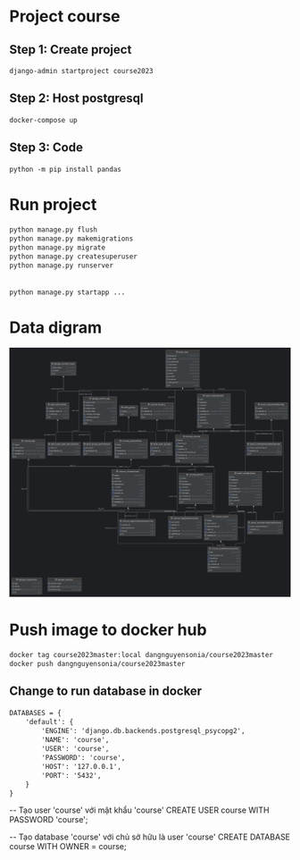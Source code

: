 # Project course

## Step 1: Create project 

    django-admin startproject course2023

## Step 2: Host postgresql

    docker-compose up

## Step 3: Code

    python -m pip install pandas


# Run project

    python manage.py flush
    python manage.py makemigrations
    python manage.py migrate
    python manage.py createsuperuser
    python manage.py runserver


    python manage.py startapp ...

# Data digram


<img src="./img/datadigram.png" />


# Push image to docker hub

    docker tag course2023master:local dangnguyensonia/course2023master
    docker push dangnguyensonia/course2023master


## Change to run database in docker
    DATABASES = {
        'default': {
            'ENGINE': 'django.db.backends.postgresql_psycopg2',
            'NAME': 'course',
            'USER': 'course',
            'PASSWORD': 'course',
            'HOST': '127.0.0.1',
            'PORT': '5432',
        }
    }




-- Tạo user 'course' với mật khẩu 'course'
CREATE USER course WITH PASSWORD 'course';

-- Tạo database 'course' với chủ sở hữu là user 'course'
CREATE DATABASE course WITH OWNER = course;
